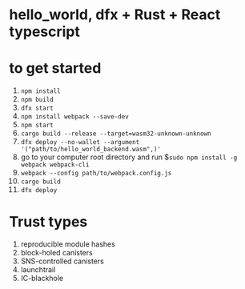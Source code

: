# hello_world, dfx + Rust + React typescript

# to get started
1. `npm install`
2. `npm build`
3. `dfx start`
4. `npm install webpack --save-dev`
5. `npm start`
6. `cargo build --release --target=wasm32-unknown-unknown`
7. `dfx deploy --no-wallet --argument '("path/to/hello_world_backend.wasm",)'`
8. go to your computer root directory and run $`sudo npm install -g webpack webpack-cli`
9. `webpack --config path/to/webpack.config.js`
10. `cargo build`
9. `dfx deploy`


# Trust types
1. reproducible module hashes
2. block-holed canisters
3. SNS-controlled canisters
4. launchtrail
5. IC-blackhole